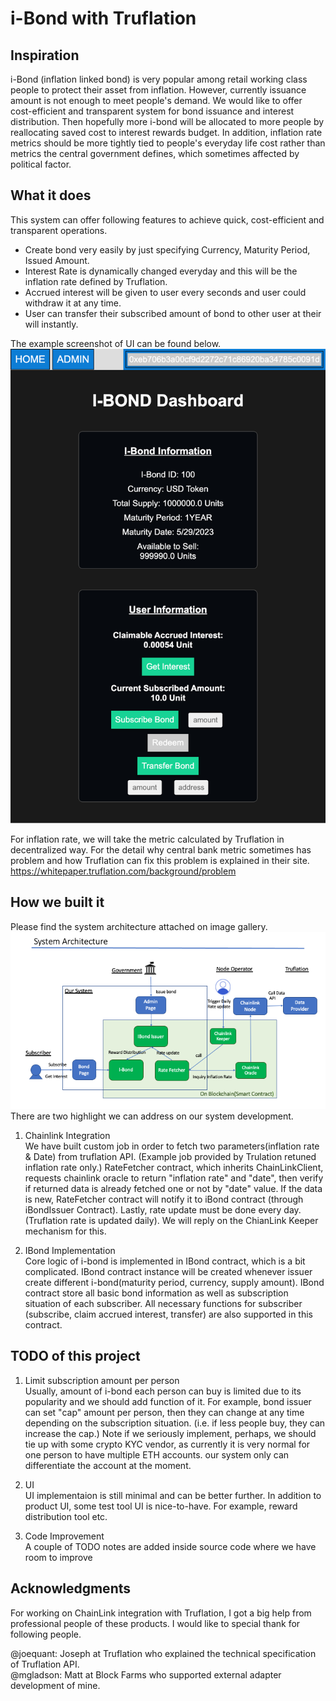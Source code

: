 # i-Bond with Truflation

## Inspiration
i-Bond (inflation linked bond) is very popular among retail working class people to protect their asset from inflation. However, currently issuance amount is not enough to meet people's demand.
We would like to offer cost-efficient and transparent system for bond issuance and interest distribution. Then hopefully more i-bond will be allocated to more people by reallocating saved cost to interest rewards budget.
In addition, inflation rate metrics should be more tightly tied to people's everyday life cost rather than metrics the central government defines, which sometimes affected by political factor.

## What it does
This system can offer following features to achieve quick, cost-efficient and transparent operations.
- Create bond very easily by just specifying Currency, Maturity Period, Issued Amount.
- Interest Rate is dynamically changed everyday and this will be the inflation rate defined by Truflation.
- Accrued interest will be given to user every seconds and user could withdraw it at any time.
- User can transfer their subscribed amount of bond to other user at their will instantly.

The example screenshot of UI can be found below.
![screenshot](docs/img/screen.png?raw=true)

For inflation rate, we will take the metric calculated by Truflation in decentralized way. For the detail why central bank metric sometimes has problem and how Truflation can fix this problem is explained in their site.
https://whitepaper.truflation.com/background/problem


## How we built it
Please find the system architecture attached on image gallery.
![system_architecture](docs/img/system_architecture.png?raw=true)
There are two highlight we can address on our system development.

1) Chainlink Integration  
   We have built custom job in order to fetch two parameters(inflation rate & Date) from truflation API. (Example job provided by Trulation retuned inflation rate only.)
   RateFetcher contract, which inherits ChainLinkClient, requests chainlink oracle to return "inflation rate" and "date", then verify if returned data is already fetched one or not by "date" value. If the data is new, RateFetcher contract will notify it to iBond contract (through iBondIssuer Contract).
   Lastly, rate update must be done every day. (Truflation rate is updated daily). We will reply on the ChianLink Keeper mechanism for this.

2) IBond Implementation  
   Core logic of i-bond is implemented in IBond contract, which is a bit complicated. IBond contract instance will be created whenever issuer create different i-bond(maturity period, currency, supply amount).
   IBond contract store all basic bond information as well as subscription situation of each subscriber. All necessary functions for subscriber (subscribe, claim accrued interest, transfer) are also supported in this contract.


## TODO of this project
1) Limit subscription amount per person  
   Usually, amount of i-bond each person can buy is limited due to its popularity and we should add function of it. For example, bond issuer can set "cap" amount per person, then they can change at any time depending on the subscription situation. (i.e. if less people buy, they can increase the cap.)
   Note if we seriously implement, perhaps, we should tie up with some crypto KYC vendor, as currently it is very normal for one person to have multiple ETH accounts. our system only can differentiate the account at the moment.

2) UI  
    UI implementaion is still minimal and can be better further. In addition to product UI, some test tool UI is nice-to-have. 
For example, reward distribution tool etc.


3) Code Improvement  
   A couple of TODO notes are added inside source code where we have room to improve

## Acknowledgments
For working on ChainLink integration with Truflation, I got a big help from professional people of these products. 
I would like to special thank for following people. 

@joequant: Joseph at Truflation
who explained the technical specification of Truflation API.  
@mgladson: Matt at Block Farms
who supported external adapter development of mine. 